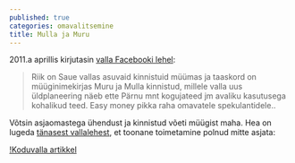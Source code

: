 ```yaml
---
published: true
categories: omavalitsemine
title: Mulla ja Muru
---
```

2011.a aprillis kirjutasin [valla Facebooki lehel](https://www.facebook.com/Sauevald/posts/111294785620335?match=c2F1ZSB2YWxkLG11bGxhLHZhbGQsbXVydSxzYXVl):

> Riik on Saue vallas asuvaid kinnistuid müümas ja taaskord on müüginimekirjas Muru ja Mulla kinnistud, millele valla uus üldplaneering näeb ette Pärnu mnt kogujateed jm avaliku kasutusega kohalikud teed. Easy money pikka raha omavatele spekulantidele..

Võtsin asjaomastega ühendust ja kinnistud võeti müügist maha. Hea on lugeda [tänasest vallalehest](http://sauevald.ee/documents/108075/320703/koduvald_veebruar_2017.pdf/b6c8cd37-3646-4a3b-b6cb-5de498d80163), et toonane toimetamine polnud mitte asjata:

[!Koduvalla artikkel](https://github.com/tormi/tormi.github.io/raw/master/kuuseheki-topi-tee.png)
